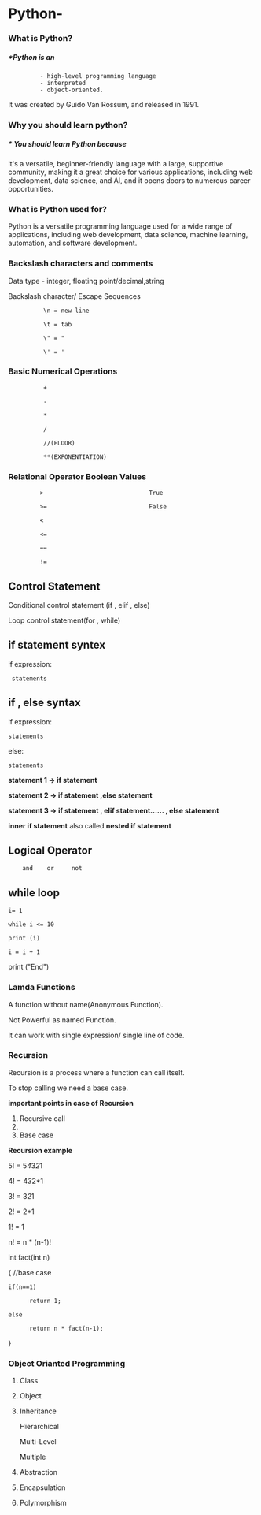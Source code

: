 # Python-
### What is Python?
##### *Python is an 
             - high-level programming language
             - interpreted
             - object-oriented.
It was created by Guido Van Rossum, and released in 1991.
### Why you should learn python?
##### * You should learn Python because 
it's a versatile, beginner-friendly language with a large, supportive community, making it a great choice for various applications, including web development, data science, and AI, and it opens doors to numerous career opportunities. 
### What is Python used for?
Python is a versatile programming language used for a wide range of applications, including web development, data science, machine learning, automation, and software development.
### Backslash characters and comments
Data type - integer, floating point/decimal,string

Backslash character/ Escape Sequences

              \n = new line
              
              \t = tab
              
              \" = "
              
              \' = '

### Basic Numerical Operations

              +

              -

              *

              /

              //(FLOOR)

              **(EXPONENTIATION)

### Relational Operator                               Boolean Values

             >                              True                               

             >=                             False

             <

             <=

             ==

             !=

## Control Statement 

Conditional control statement (if , elif , else)

Loop control statement(for , while)

## if statement syntex

 if expression:
 
     statements

## if , else syntax

  if expression:

    statements
    
  else:

    statements

**statement 1 -> if statement**

**statement 2 -> if statement ,else statement**

**statement 3 -> if statement , elif statement...... , else statement**

**inner if statement** also called **nested if statement**

## Logical Operator 

        and    or     not

## while loop

    i= 1
    
    while i <= 10
    
    print (i)
    
    i = i + 1
    
print ("End")

### Lamda Functions

A function without name(Anonymous Function).

Not Powerful as named Function.

It can work with single expression/ single line of code.

### Recursion

Recursion is a process where a function can call itself.

To stop calling we need a base case.

**important points in case of Recursion**

1. Recursive call
2. 
3. Base case

**Recursion example**

5! = 5*4*3*2*1

4! = 4*3*2*1

3! = 3*2*1

2! = 2*1

1! = 1

n! = n * (n-1)!


int fact(int n)

{
    //base case
    
    if(n==1)
    
          return 1;
          
    else
    
          return n * fact(n-1);

}


### Object Orianted Programming

1. Class

2. Object

3. Inheritance

      Hierarchical

      Multi-Level

      Multiple

 4. Abstraction

 5. Encapsulation

 6. Polymorphism



             
